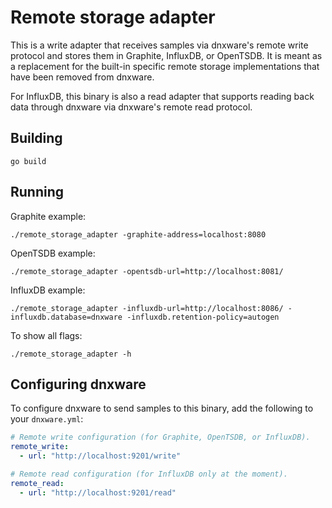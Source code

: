 # Remote storage adapter

This is a write adapter that receives samples via dnxware's remote write
protocol and stores them in Graphite, InfluxDB, or OpenTSDB. It is meant as a
replacement for the built-in specific remote storage implementations that have
been removed from dnxware.

For InfluxDB, this binary is also a read adapter that supports reading back
data through dnxware via dnxware's remote read protocol.

## Building

```
go build
```

## Running

Graphite example:

```
./remote_storage_adapter -graphite-address=localhost:8080
```

OpenTSDB example:

```
./remote_storage_adapter -opentsdb-url=http://localhost:8081/
```

InfluxDB example:

```
./remote_storage_adapter -influxdb-url=http://localhost:8086/ -influxdb.database=dnxware -influxdb.retention-policy=autogen
```

To show all flags:

```
./remote_storage_adapter -h
```

## Configuring dnxware

To configure dnxware to send samples to this binary, add the following to your `dnxware.yml`:

```yaml
# Remote write configuration (for Graphite, OpenTSDB, or InfluxDB).
remote_write:
  - url: "http://localhost:9201/write"

# Remote read configuration (for InfluxDB only at the moment).
remote_read:
  - url: "http://localhost:9201/read"
```
